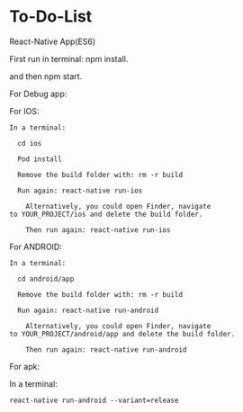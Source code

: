 # To-Do-List
React-Native App(ES6)

First run in terminal:
  npm install. 
  
  and then npm start.
 
For Debug app:

  For IOS:
  
    In a terminal:
    
      cd ios

      Pod install

      Remove the build folder with: rm -r build
      
      Run again: react-native run-ios
      
        Alternatively, you could open Finder, navigate to YOUR_PROJECT/ios and delete the build folder.
        
        Then run again: react-native run-ios
        
  For ANDROID:
  
    In a terminal:
    
      cd android/app
      
      Remove the build folder with: rm -r build
      
      Run again: react-native run-android
      
        Alternatively, you could open Finder, navigate to YOUR_PROJECT/android/app and delete the build folder.
        
        Then run again: react-native run-android
        
For apk:

  In a terminal:
  
    react-native run-android --variant=release
